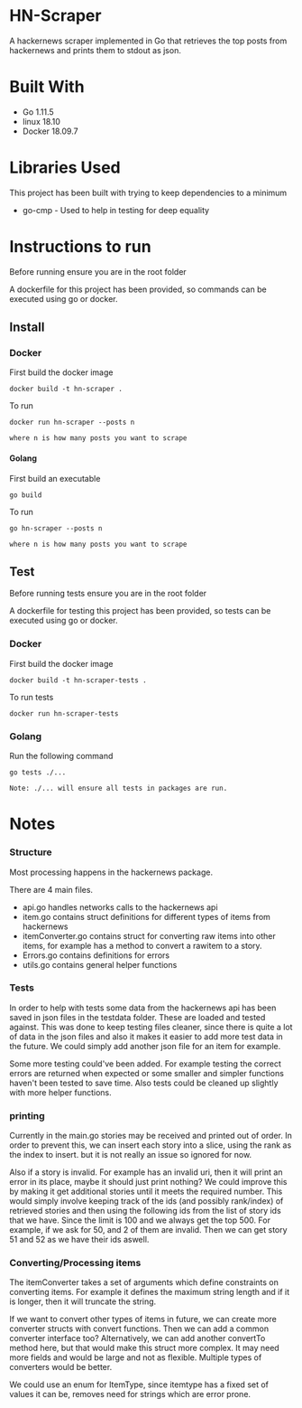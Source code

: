 # HN-Scraper

A hackernews scraper implemented in Go that retrieves the top posts from hackernews and prints them to stdout as json.

# Built With 
* Go     1.11.5 
* linux  18.10
* Docker 18.09.7

# Libraries Used

This project has been built with trying to keep dependencies to a minimum

* go-cmp - Used to help in testing for deep equality


# Instructions to run

Before running ensure you are in the root folder

A dockerfile for this project has been provided, so commands can be executed using go or docker.

## Install

### Docker

First build the docker image

```
docker build -t hn-scraper .
```

To run 

```
docker run hn-scraper --posts n

where n is how many posts you want to scrape
```


#### Golang


First build an executable

```
go build
```

To run 

```
go hn-scraper --posts n

where n is how many posts you want to scrape
```


## Test

Before running tests ensure you are in the root folder

A dockerfile for testing this project has been provided, so tests can be executed using go or docker.



### Docker

First build the docker image

```
docker build -t hn-scraper-tests .
```

To run tests

```
docker run hn-scraper-tests
```


### Golang

  Run the following command 

```
go tests ./...

Note: ./... will ensure all tests in packages are run.
```



# Notes

### Structure

Most processing happens in the hackernews package.

There are 4 main files.
* api.go handles networks calls to the hackernews api
* item.go contains struct definitions for different types of items from hackernews
* itemConverter.go contains struct for converting raw items into other items, for example has a method to convert a rawitem to a story.
* Errors.go contains definitions for errors 
* utils.go contains general helper functions 

### Tests

In order to help with tests some data from the hackernews api has been saved in json files in the testdata folder.
These are loaded and tested against.
This was done to keep testing files cleaner, since there is quite a lot of data in the json files and also it makes it easier to add more test data in the future.
We could simply add another json file for an item for example.

Some more testing could've been added. 
For example testing the correct errors are returned when expected or some smaller and simpler functions haven't been tested to save time.
Also tests could be cleaned up slightly with more helper functions.

### printing

Currently in the main.go stories may be received and printed out of order.
In order to prevent this, we can insert each story into a slice, using the rank as the index to insert.
but it is not really an issue so ignored for now.

Also if a story is invalid. For example has an invalid uri, then it will print an error in its place, maybe it should just print nothing?
We could improve this by making it get additional stories until it meets the required number.
This would simply involve keeping track of the ids (and possibly rank/index) of retrieved stories and then using the following ids from the list of story ids that we have. Since the limit is 100 and we always get the top 500. For example, if we ask for 50, and 2 of them are invalid. Then we can get story 51 and 52 as we have their ids aswell.

### Converting/Processing items

The itemConverter takes a set of arguments which define constraints on converting items.
For example it defines the maximum string length and if it is longer, then it will truncate the string.

If we want to convert other types of items in future, we can create more converter structs with convert functions. Then we can add a common converter interface too?
Alternatively, we can add another convertTo method here, but that would make this struct more complex. It may need more fields and would be large and not as flexible.
Multiple types of converters would be better.

We could use an enum for ItemType, since itemtype has a fixed set of values it can be, removes need for strings which are error prone.
